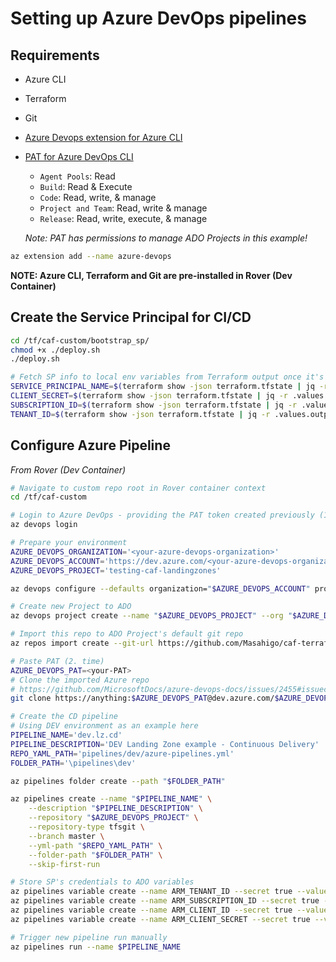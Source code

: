 # Setting up Azure DevOps pipelines

## Requirements

- Azure CLI
- Terraform
- Git
- [Azure Devops extension for Azure CLI](https://github.com/Azure/azure-devops-cli-extension)
- [PAT for Azure DevOps CLI](https://docs.microsoft.com/en-us/azure/devops/organizations/accounts/use-personal-access-tokens-to-authenticate?view=azure-devops&tabs=preview-page#create-personal-access-tokens-to-authenticate-access)
  * `Agent Pools`: Read
  * `Build`: Read & Execute
  * `Code`: Read, write, & manage
  * `Project and Team`: Read, write & manage
  * `Release`: Read, write, execute, & manage

  _Note: PAT has permissions to manage ADO Projects in this example!_

```bash
az extension add --name azure-devops
```

__NOTE: Azure CLI, Terraform and Git are pre-installed in Rover (Dev Container)__

## Create the Service Principal for CI/CD

```bash
cd /tf/caf-custom/bootstrap_sp/
chmod +x ./deploy.sh
./deploy.sh

# Fetch SP info to local env variables from Terraform output once it's run through
SERVICE_PRINCIPAL_NAME=$(terraform show -json terraform.tfstate | jq -r .values.outputs.bootstrap_ARM_CLIENT_ID.value)
CLIENT_SECRET=$(terraform show -json terraform.tfstate | jq -r .values.outputs.bootstrap_ARM_CLIENT_SECRET.value)
SUBSCRIPTION_ID=$(terraform show -json terraform.tfstate | jq -r .values.outputs.bootstrap_ARM_SUBSCRIPTION_ID.value)
TENANT_ID=$(terraform show -json terraform.tfstate | jq -r .values.outputs.bootstrap_ARM_TENANT_ID.value)
```

## Configure Azure Pipeline

*From Rover (Dev Container)*

```bash
# Navigate to custom repo root in Rover container context
cd /tf/caf-custom

# Login to Azure DevOps - providing the PAT token created previously (1. time)
az devops login

# Prepare your environment
AZURE_DEVOPS_ORGANIZATION='<your-azure-devops-organization>'
AZURE_DEVOPS_ACCOUNT='https://dev.azure.com/<your-azure-devops-organization>/'
AZURE_DEVOPS_PROJECT='testing-caf-landingzones'

az devops configure --defaults organization="$AZURE_DEVOPS_ACCOUNT" project="$AZURE_DEVOPS_PROJECT"

# Create new Project to ADO
az devops project create --name "$AZURE_DEVOPS_PROJECT" --org "$AZURE_DEVOPS_ACCOUNT"

# Import this repo to ADO Project's default git repo
az repos import create --git-url https://github.com/Masahigo/caf-terraform-landingzone-example.git --org "$AZURE_DEVOPS_ACCOUNT" --project "$AZURE_DEVOPS_PROJECT" --repository "$AZURE_DEVOPS_PROJECT"

# Paste PAT (2. time)
AZURE_DEVOPS_PAT=<your-PAT>
# Clone the imported Azure repo
# https://github.com/MicrosoftDocs/azure-devops-docs/issues/2455#issuecomment-439503194
git clone https://anything:$AZURE_DEVOPS_PAT@dev.azure.com/$AZURE_DEVOPS_ORGANIZATION/$AZURE_DEVOPS_PROJECT/_git/$AZURE_DEVOPS_PROJECT /tf/caf-custom

# Create the CD pipeline 
# Using DEV environment as an example here
PIPELINE_NAME='dev.lz.cd'
PIPELINE_DESCRIPTION='DEV Landing Zone example - Continuous Delivery'
REPO_YAML_PATH='pipelines/dev/azure-pipelines.yml'
FOLDER_PATH='\pipelines\dev'

az pipelines folder create --path "$FOLDER_PATH"

az pipelines create --name "$PIPELINE_NAME" \
    --description "$PIPELINE_DESCRIPTION" \
    --repository "$AZURE_DEVOPS_PROJECT" \
    --repository-type tfsgit \
    --branch master \
    --yml-path "$REPO_YAML_PATH" \
    --folder-path "$FOLDER_PATH" \
    --skip-first-run

# Store SP's credentials to ADO variables
az pipelines variable create --name ARM_TENANT_ID --secret true --value $TENANT_ID --pipeline-name "$PIPELINE_NAME"
az pipelines variable create --name ARM_SUBSCRIPTION_ID --secret true --value $SUBSCRIPTION_ID --pipeline-name "$PIPELINE_NAME"
az pipelines variable create --name ARM_CLIENT_ID --secret true --value $SERVICE_PRINCIPAL_NAME --pipeline-name "$PIPELINE_NAME"
az pipelines variable create --name ARM_CLIENT_SECRET --secret true --value $CLIENT_SECRET --pipeline-name "$PIPELINE_NAME"

# Trigger new pipeline run manually
az pipelines run --name $PIPELINE_NAME
```
